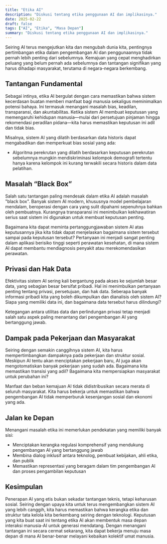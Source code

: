 ```yaml
---
title: "Etika AI"
description: "Diskusi tentang etika penggunaan AI dan implikasinya."
date: 2025-02-22
draft: false
tags: ["AI", "Etika", "Masa Depan"]
summary: "Diskusi tentang etika penggunaan AI dan implikasinya."
---
```

Seiring AI terus mengejutkan kita dan mengubah dunia kita, pentingnya pertimbangan etika dalam pengembangan AI dan penggunaannya tidak pernah lebih penting dari sebelumnya. Kemajuan yang cepat menghadirkan peluang yang belum pernah ada sebelumnya dan tantangan signifikan yang harus dihadapi masyarakat, terutama di negara-negara berkembang.

## Tantangan Fundamental
Sebagai intinya, etika AI bergulat dengan cara memastikan bahwa sistem kecerdasan buatan memberi manfaat bagi manusia sekaligus meminimalkan potensi bahaya. Ini termasuk menangani masalah bias, keadilan, transparansi, dan akuntabilitas. Ketika sistem AI membuat keputusan yang memengaruhi kehidupan manusia—mulai dari persetujuan pinjaman hingga rekomendasi peradilan pidana—kita harus memastikan keputusan ini adil dan tidak bias.

Misalnya, sistem AI yang dilatih berdasarkan data historis dapat mengabadikan dan memperkuat bias sosial yang ada:
-	 Algoritma perekrutan yang dilatih berdasarkan keputusan perekrutan sebelumnya mungkin mendiskriminasi kelompok demografi tertentu hanya karena kelompok ini kurang terwakili secara historis dalam data pelatihan.

## Masalah “Black Box”
Salah satu tantangan paling mendesak dalam etika AI adalah masalah "black box". Banyak sistem AI modern, khususnya model pembelajaran mendalam, beroperasi dengan cara yang sulit dipahami sepenuhnya bahkan oleh pembuatnya. Kurangnya transparansi ini menimbulkan kekhawatiran serius saat sistem ini digunakan untuk membuat keputusan penting.

Bagaimana kita dapat meminta pertanggungjawaban sistem AI atas keputusannya jika kita tidak dapat menjelaskan bagaimana sistem tersebut sampai pada keputusan tersebut? Pertanyaan ini menjadi sangat penting dalam aplikasi berisiko tinggi seperti perawatan kesehatan, di mana sistem AI dapat membantu mendiagnosis penyakit atau merekomendasikan perawatan.

## Privasi dan Hak Data
Efektivitas sistem AI sering kali bergantung pada akses ke sejumlah besar data, yang sebagian besar bersifat pribadi. Hal ini menimbulkan pertanyaan penting tentang privasi, persetujuan, dan hak data. Seberapa banyak informasi pribadi kita yang boleh dikumpulkan dan dianalisis oleh sistem AI? Siapa yang memiliki data ini, dan bagaimana data tersebut harus dilindungi?

Ketegangan antara utilitas data dan perlindungan privasi tetap menjadi salah satu aspek paling menantang dari pengembangan AI yang bertanggung jawab.

## Dampak pada Pekerjaan dan Masyarakat
Seiring dengan semakin canggihnya sistem AI, kita harus mempertimbangkan dampaknya pada pekerjaan dan struktur sosial. Meskipun AI tentu akan menciptakan pekerjaan baru, AI juga akan mengotomatiskan banyak pekerjaan yang sudah ada. Bagaimana kita memastikan transisi yang adil? Bagaimana kita mempersiapkan masyarakat untuk perubahan ini?

Manfaat dan beban kemajuan AI tidak didistribusikan secara merata di seluruh masyarakat. Kita harus bekerja untuk memastikan bahwa pengembangan AI tidak memperburuk kesenjangan sosial dan ekonomi yang ada.

## Jalan ke Depan
Menangani masalah etika ini memerlukan pendekatan yang memiliki banyak sisi:
- Menciptakan kerangka regulasi komprehensif yang mendukung pengembangan AI yang bertanggung jawab
- Membina dialog inklusif antara teknolog, pembuat kebijakan, ahli etika, dan publik
- Memastikan representasi yang beragam dalam tim pengembangan AI dan proses pengambilan keputusan

## Kesimpulan
Penerapan AI yang etis bukan sekadar tantangan teknis, tetapi keharusan sosial. Seiring dengan upaya kita untuk terus mengembangkan sistem AI yang lebih canggih, kita harus memastikan bahwa kerangka etika dan struktur tata kelola kita berkembang seiring dengan teknologi.
Keputusan yang kita buat saat ini tentang etika AI akan membentuk masa depan interaksi manusia-AI untuk generasi mendatang. Dengan menangani tantangan ini secara cermat sekarang, kita dapat bekerja menuju masa depan di mana AI benar-benar melayani kebaikan kolektif umat manusia.

